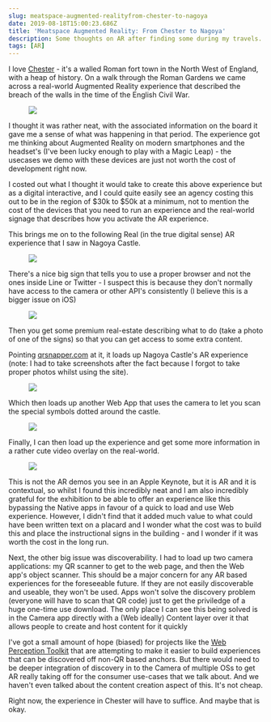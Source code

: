 ```yaml
---
slug: meatspace-augmented-realityfrom-chester-to-nagoya
date: 2019-08-18T15:00:23.686Z
title: 'Meatspace Augmented Reality: From Chester to Nagoya'
description: Some thoughts on AR after finding some during my travels. TL;DR - cheaper content creation and better discovery tools are needed.
tags: [AR]
---
```


I love [Chester](https://en.wikipedia.org/wiki/Chester) - it's a walled Roman fort town in the North West of England, with a heap of history. On a walk through the Roman Gardens we came across a real-world Augmented Reality experience that described the breach of the walls in the time of the English Civil War.

<figure><img src="/images/2019-08-18-meatspace-augmented-realityfrom-chester-to-nagoya-0.jpeg"></figure>

I thought it was rather neat, with the associated information on the board it gave me a sense of what was happening in that period. The experience got me thinking about Augmented Reality on modern smartphones and the headset's (I've been lucky enough to play with a Magic Leap) - the usecases we demo with these devices are just not worth the cost of development right now.

I costed out what I thought it would take to create this above experience but as a digital interactive, and I could quite easily see an agency costing this out to be in the region of $30k to $50k at a minimum, not to mention the cost of the devices that you need to run an experience and the real-world signage that describes how you activate the AR experience.

This brings me on to the following Real (in the true digital sense) AR experience that I saw in Nagoya Castle.

<figure><img src="/images/2019-08-18-meatspace-augmented-realityfrom-chester-to-nagoya-1.jpeg"></figure>

There's a nice big sign that tells you to use a proper browser and not the ones inside Line or Twitter - I suspect this is because they don't normally have access to the camera or other API's consistently (I believe this is a bigger issue on iOS)

<figure><img src="/images/2019-08-18-meatspace-augmented-realityfrom-chester-to-nagoya-2.jpeg"></figure>

Then you get some premium real-estate describing what to do (take a photo of one of the signs) so that you can get access to some extra content.

Pointing [qrsnapper.com](https://qrsnapper.com) at it, it loads up Nagoya Castle's AR experience (note: I had to take screenshots after the fact because I forgot to take proper photos whilst using the site).

<figure><img src="/images/2019-08-18-meatspace-augmented-realityfrom-chester-to-nagoya-5.jpeg"></figure>

Which then loads up another Web App that uses the camera to let you scan the special symbols dotted around the castle.

<figure><img src="/images/2019-08-18-meatspace-augmented-realityfrom-chester-to-nagoya-3.jpeg"></figure>

Finally, I can then load up the experience and get some more information in a rather cute video overlay on the real-world.

<figure><img src="/images/2019-08-18-meatspace-augmented-realityfrom-chester-to-nagoya-4.jpeg"></figure>

This is not the AR demos you see in an Apple Keynote, but it is AR and it is contextual, so whilst I found this incredibly neat and I am also incredibly grateful for the exhibition to be able to offer an experience like this bypassing the Native apps in favour of a quick to load and use Web experience. However, I didn't find that it added much value to what could have been written text on a placard and I wonder what the cost was to build this and place the instructional signs in the building - and I wonder if it was worth the cost in the long run.

Next, the other big issue was discoverability. I had to load up two camera applications: my QR scanner to get to the web page, and then the Web app's object scanner. This should be a major concern for any AR based experiences for the foreseeable future. If they are not easily discoverable and useable, they won't be used. Apps won't solve the discovery problem (everyone will have to scan that QR code) just to get the priviledge of a huge one-time use download. The only place I can see this being solved is in the Camera app directly with a (Web ideally) Content layer over it that allows people to create and host content for it quickly

I've got a small amount of hope (biased) for projects like the [Web Perception Toolkit](https://perceptiontoolkit.dev/getting-started/) that are attempting to make it easier to build experiences that can be discovered off non-QR based anchors. But there would need to be deeper integration of discovery in to the Camera of multiple OSs to get AR really taking off for the consumer use-cases that we talk about. And we haven't even talked about the content creation aspect of this. It's not cheap.

Right now, the experience in Chester will have to suffice. And maybe that is okay.
